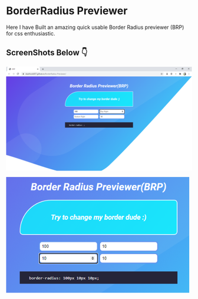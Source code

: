 # BorderRadius Previewer

Here I have Built an amazing quick usable Border Radius previewer (BRP) for css enthusiastic.

## ScreenShots Below 👇

![screenshot](https://github.com/deathook007/BorderRadius-Previewer/blob/master/Layout.png)

![screenshot](https://github.com/deathook007/BorderRadius-Previewer/blob/master/Properties.png)

